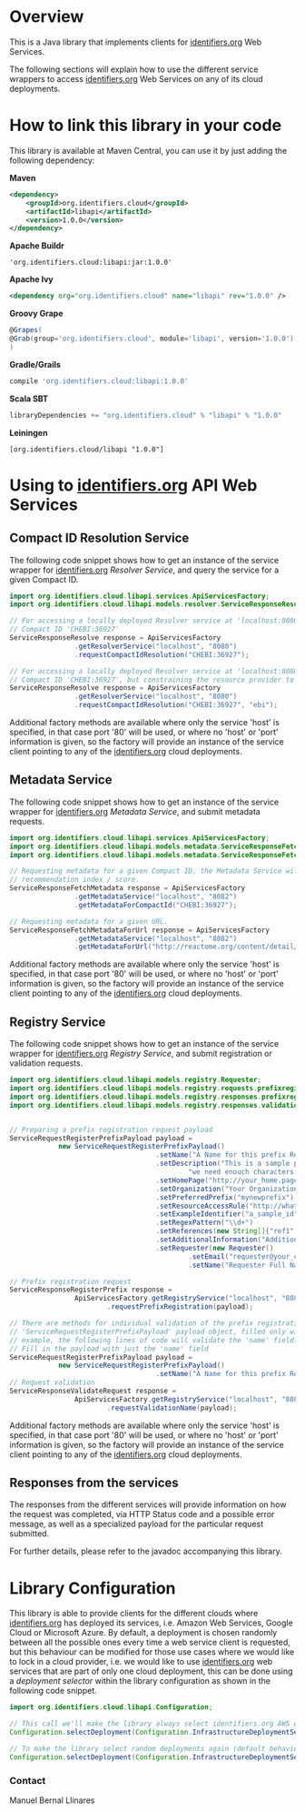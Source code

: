 # Overview
This is a Java library that implements clients for [identifiers.org](https://identifiers.org) Web Services.

The following sections will explain how to use the different service wrappers to access
[identifiers.org](https://identifiers.org) Web Services on any of its cloud deployments.


# How to link this library in your code
This library is available at Maven Central, you can use it by just adding the following dependency:

**Maven**
```xml
<dependency>
    <groupId>org.identifiers.cloud</groupId>
    <artifactId>libapi</artifactId>
    <version>1.0.0</version>
</dependency>
```

**Apache Buildr**
```
'org.identifiers.cloud:libapi:jar:1.0.0'
```

**Apache Ivy**
```xml
<dependency org="org.identifiers.cloud" name="libapi" rev="1.0.0" />
```

**Groovy Grape**
```groovy
@Grapes(
@Grab(group='org.identifiers.cloud', module='libapi', version='1.0.0')
)
```

**Gradle/Grails**
```gradle
compile 'org.identifiers.cloud:libapi:1.0.0'
```

**Scala SBT**
```scala
libraryDependencies += "org.identifiers.cloud" % "libapi" % "1.0.0"
```

**Leiningen**
```
[org.identifiers.cloud/libapi "1.0.0"]
```

# Using to [identifiers.org](https://identifiers.org) API Web Services
## Compact ID Resolution Service
The following code snippet shows how to get an instance of the service wrapper for
[identifiers.org](https://identifiers.org) _Resolver Service_, and query the service for a given Compact ID.
```java
import org.identifiers.cloud.libapi.services.ApiServicesFactory;
import org.identifiers.cloud.libapi.models.resolver.ServiceResponseResolve;

// For accessing a locally deployed Resolver service at 'localhost:8080', and requesting resolution of
// Compact ID 'CHEBI:36927'
ServiceResponseResolve response = ApiServicesFactory
                .getResolverService("localhost", "8080")
                .requestCompactIdResolution("CHEBI:36927");

// For accessing a locally deployed Resolver service at 'localhost:8080', and requesting resolution of
// Compact ID 'CHEBI:36927', but constraining the resource provider to 'ebi'
ServiceResponseResolve response = ApiServicesFactory
                .getResolverService("localhost", "8080")
                .requestCompactIdResolution("CHEBI:36927", "ebi");
```

Additional factory methods are available where only the service 'host' is specified, in that case port '80' will be
used, or where no 'host' or 'port' information is given, so the factory will provide an instance of the service client
pointing to any of the [identifiers.org](https://identifiers.org) cloud deployments.


## Metadata Service
The following code snippet shows how to get an instance of the service wrapper for
[identifiers.org](https://identifiers.org) _Metadata Service_, and submit metadata requests.
```java
import org.identifiers.cloud.libapi.services.ApiServicesFactory;
import org.identifiers.cloud.libapi.models.metadata.ServiceResponseFetchMetadata;
import org.identifiers.cloud.libapi.models.metadata.ServiceResponseFetchMetadataForUrl;

// Requesting metadata for a given Compact ID, the Metadata Service will choose the resource provider with the highest
// recommendation index / score.
ServiceResponseFetchMetadata response = ApiServicesFactory
                .getMetadataService("localhost", "8082")
                .getMetadataForCompactId("CHEBI:36927");

// Requesting metadata for a given URL.
ServiceResponseFetchMetadataForUrl response = ApiServicesFactory
                .getMetadataService("localhost", "8082")
                .getMetadataForUrl("http://reactome.org/content/detail/R-HSA-201451");
```

Additional factory methods are available where only the service 'host' is specified, in that case port '80' will be
used, or where no 'host' or 'port' information is given, so the factory will provide an instance of the service client
pointing to any of the [identifiers.org](https://identifiers.org) cloud deployments.


## Registry Service
The following code snippet shows how to get an instance of the service wrapper for
[identifiers.org](https://identifiers.org) _Registry Service_, and submit registration or validation requests.
```java
import org.identifiers.cloud.libapi.models.registry.Requester;
import org.identifiers.cloud.libapi.models.registry.requests.prefixregistration.ServiceRequestRegisterPrefixPayload;
import org.identifiers.cloud.libapi.models.registry.responses.prefixregistration.ServiceResponseRegisterPrefix;
import org.identifiers.cloud.libapi.models.registry.responses.validation.ServiceResponseValidateRequest;


// Preparing a prefix registration request payload
ServiceRequestRegisterPrefixPayload payload =
            new ServiceRequestRegisterPrefixPayload()
                                    .setName("A Name for this prefix Registration Request")
                                    .setDescription("This is a sample prefix registration request from a unit test of libapi, " +
                                            "we need enouch characters for the description")
                                    .setHomePage("http://your_home.page")
                                    .setOrganization("Your Organization")
                                    .setPreferredPrefix("mynewprefix")
                                    .setResourceAccessRule("http://whatever_url/{$id}")
                                    .setExampleIdentifier("a_sample_id")
                                    .setRegexPattern("\\d+")
                                    .setReferences(new String[]{"ref1", "ref2"})
                                    .setAdditionalInformation("Additional information about this unit test")
                                    .setRequester(new Requester()
                                            .setEmail("requester@your_organization.mail")
                                            .setName("Requester Full Name"));

// Prefix registration request
ServiceResponseRegisterPrefix response =
                ApiServicesFactory.getRegistryService("localhost", "8081")
                        .requestPrefixRegistration(payload);

// There are methods for individual validation of the prefix registration payload fields, they all use the same
// 'ServiceRequestRegisterPrefixPayload' payload object, filled only with the field that wants to be validated. As an
// example, the following lines of code will validate the 'name' field.
// Fill in the payload with just the 'name' field
ServiceRequestRegisterPrefixPayload payload =
            new ServiceRequestRegisterPrefixPayload()
                                    .setName("A Name for this prefix Registration Request");
// Request validation
ServiceResponseValidateRequest response =
                ApiServicesFactory.getRegistryService("localhost", "8081")
                        .requestValidationName(payload);
```

Additional factory methods are available where only the service 'host' is specified, in that case port '80' will be
used, or where no 'host' or 'port' information is given, so the factory will provide an instance of the service client
pointing to any of the [identifiers.org](https://identifiers.org) cloud deployments.

## Responses from the services
The responses from the different services will provide information on how the request was completed, via HTTP Status
code and a possible error message, as well as a specialized payload for the particular request submitted.

For further details, please refer to the javadoc accompanying this library.

# Library Configuration
This library is able to provide clients for the different clouds where [identifiers.org](https://identifiers.org) has
deployed its services, i.e. Amazon Web Services, Google Cloud or Microsoft Azure. By default, a deployment is chosen
randomly between all the possible ones every time a web service client is requested, but this behaviour can be modified
for those use cases where we would like to lock in a cloud provider, i.e. we would like to use [identifiers.org](https://identifiers.org)
web services that are part of only one cloud deployment, this can be done using a _deployment selector_ within the
library configuration as shown in the following code snippet.

````java
import org.identifiers.cloud.libapi.Configuration;

// This call we'll make the library always select identifiers.org AWS deployment
Configuration.selectDeployment(Configuration.InfrastructureDeploymentSelector.AWS);

// To make the library select random deployments again (default behaviour), we use the 'ANY' selector
Configuration.selectDeployment(Configuration.InfrastructureDeploymentSelector.ANY);
````


### Contact
Manuel Bernal Llinares
